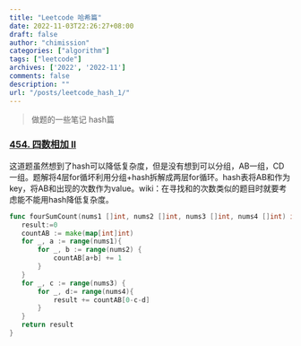 ```yaml
---
title: "Leetcode 哈希篇"
date: 2022-11-03T22:26:27+08:00
draft: false
author: "chimission"
categories: ["algorithm"]
tags: ["leetcode"]
archives: ['2022', '2022-11']
comments: false
description: ""
url: "/posts/leetcode_hash_1/"
---
```

>做题的一些笔记 hash篇
 <!--more-->

 ### [454. 四数相加 II](https://leetcode.cn/problems/4sum-ii/comments/)  
 这道题虽然想到了hash可以降低复杂度，但是没有想到可以分组，AB一组，CD一组。题解将4层for循坏利用分组+hash拆解成两层for循环。hash表将AB和作为key，将AB和出现的次数作为value。wiki：在寻找和的次数类似的题目时就要考虑能不能用hash降低复杂度。
 ```go
 func fourSumCount(nums1 []int, nums2 []int, nums3 []int, nums4 []int) int {
    result:=0
    countAB := make(map[int]int)
    for _, a := range(nums1){
        for _, b := range(nums2) {
            countAB[a+b] += 1
        }
    }
    for _, c := range(nums3) {
        for _, d:= range(nums4){
            result += countAB[0-c-d]
        }
    }
    return result
}
 ```